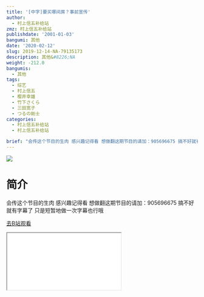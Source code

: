 ```yaml
---
title: '[中字]要买哪间房？事前宣传'
author:
  - 村上信五补给站
zmz: 村上信五补给站
publishdate: '2001-01-03'
bangumi: 其他
date: '2020-02-12'
slug: 2019-12-14-NA-79135173
description: 其他&#8226;NA
weight: -212.0
bangumis:
  - 其他
tags:
  - 综艺
  - 村上信五
  - 樱井幸雄
  - 竹下さくら
  - 三田宽子
  - つるの剛士
categories:
  - 村上信五补给站
  - 村上信五补给站

brief: "会传这个节目的生肉 感兴趣记得看 想做翻这期节目的请加：905696675 搞不好就有字幕了 只是短暂地做一次字幕也行哦"
---
```

![](https://raw.githubusercontent.com/tcgriffith/owaraisite/master/static/tmpimg/d62b0a40b113f6779c6c2367dd7c03569e36eaba.jpg.480.jpg)
# 简介  
会传这个节目的生肉
感兴趣记得看
想做翻这期节目的请加：905696675
搞不好就有字幕了
只是短暂地做一次字幕也行哦  

[去B站观看](https://www.bilibili.com/video/av79135173/)
<div class ="resp-container"><iframe class="testiframe" src="//player.bilibili.com/player.html?aid=79135173"", scrolling="no", allowfullscreen="true" > </iframe></div> 
